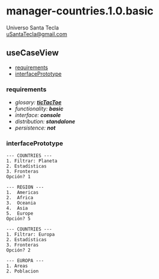 # manager-countries.1.0.basic
Universo Santa Tecla  
[uSantaTecla@gmail.com](mailto:uSantaTecla@gmail.com)  
  
## useCaseView 

* [requirements](#requirements)   
* [interfacePrototype](#interfacePrototype)   

### requirements 

* _glosary: **[ticTacToe](../README.md)**_
* _functionality: **basic**_
* _interface: **console**_
* _distribution: **standalone**_
* _persistence: **not**_

### interfacePrototype
  
```
--- COUNTRIES ---
1. Filtrar: Planeta
2. Estadísticas
3. Fronteras
Opción? 1

--- REGION ---
1. 	Americas
2.	Africa 
3.	Oceania 
4.	Asia
5.  Europe
Opción? 5

--- COUNTRIES ---
1. Filtrar: Europa
2. Estadísticas
3. Fronteras
Opción? 2

--- EUROPA ---
1. Areas
2. Poblacion


```
